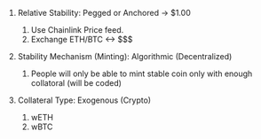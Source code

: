 1. Relative Stability: Pegged or Anchored -> $1.00
   1. Use Chainlink Price feed.
   2. Exchange ETH/BTC <-> $$$

2. Stability Mechanism (Minting): Algorithmic (Decentralized)
   1. People will only be able to mint stable coin only with enough collatoral (will be coded)

3. Collateral Type: Exogenous (Crypto)
   1. wETH
   2. wBTC